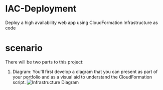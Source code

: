 # IAC-Deployment
 Deploy a high availability web app using CloudFormation Infrastructure as code

# scenario
There will be two parts to this project:
1. Diagram: You'll first develop a diagram that you can present as part of your portfolio and as a visual aid to understand the CloudFormation script.
![Infrastructure Diagram](![1](https://user-images.githubusercontent.com/54104161/219982835-227eaa5d-9d69-4b26-9f01-fe5e942bc40f.jpeg))
 
